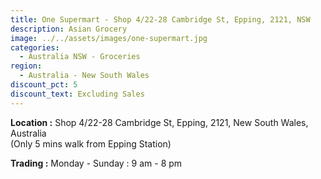 ```yaml
---
title: One Supermart - Shop 4/22-28 Cambridge St, Epping, 2121, NSW
description: Asian Grocery
image: ../../assets/images/one-supermart.jpg
categories:
  - Australia NSW - Groceries
region:
  - Australia - New South Wales
discount_pct: 5
discount_text: Excluding Sales
---
```

**Location :** Shop 4/22-28 Cambridge St, Epping, 2121, New South Wales, Australia\
(Only 5 mins walk from Epping Station)

**Trading :** Monday - Sunday : 9 am - 8 pm
